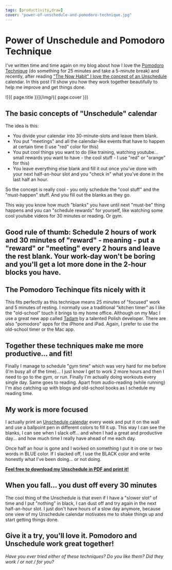 ```yaml
---
tags: [productivity,draw]
cover: "power-of-unschedule-and-pomodoro-technique.jpg"
---
```


# Power of Unschedule and Pomodoro Technique

I've written time and time again on my blog about how I love the [Pomodoro Technique](http://michaelnozbe.com/pomodoro-technique-and-other-simple-ways-to-g) (do something for 25 minutes and take a 5-minute break) and recently, after reading ["The Now Habit" I love the concept of an Unschedule](http://michaelnozbe.com/the-now-habit-by-neil-fiore-overcoming-procra) calendar. In this post I'll show you how they work together beautifully to help me improve and get things done.

<!--More-->

![{{ page.title }}](/img/{{ page.cover }})


## The basic concepts of "Unschedule" calendar

The idea is this:

  * You divide your calendar into 30-minute-slots and leave them blank.
  * You put "meetings" and all the calendar-like events that have to happen at certain time (I use "red" color for this)
  * You put cool things you want to do (like training, watching youtube... small rewards you want to have - the cool stuff - I use "red" or "orange" for this)
  * You leave everything else blank and fill it out once you've done with your next half-an-hour slot and you "check in" what you've done in the last half an hour.

So the concept is really cool - you only schedule the "cool stuff" and the "must-happen" stuff. And you fill out the blanks as they go.

This way you know how much "blanks" you have until next "must-be" thing happens and you can "schedule rewards" for yourself, like watching some cool youtube videos for 30 minutes or reading. Or gym.

## Good rule of thumb: Schedule 2 hours of work and 30 minutes of "reward" - meaning - put a "reward" or "meeting" every 2 hours and leave the rest blank. Your work-day won't be boring and you'll get a lot more done in the 2-hour blocks you have.

## The Pomodoro Techinque fits nicely with it

This fits perfectly as this technique means 25 minutes of "focused" work and 5 minutes of resting. I normally use a traditional "kitchen timer" as I like the "old-school" touch it brings to my home office. Although on my Mac I use a great new app called [Tadam](http://tadamapp.com/) by a talented Polish developer. There are also "pomodoro" apps for the iPhone and iPad. Again, I prefer to use the old-school timer or the Mac app.

## Together these techniques make me more productive... and fit!

Finally I manage to schedule "gym time" which was very hard for me before (I'm busy all of the time)... I just know I get to work 2 more hours and then I need to go to the gym, or run. Finally I'm actually doing workouts every single day. Same goes to reading. Apart from audio-reading (while running) I'm also catching up with blogs and old-school books as I schedule my reading time.

## My work is more focused

I actually print an [Unschedule calendar](/pdf/unschedule.pdf) every week and put it on the wall and use a ballpoint pen in different colors to fill it up. This way I can see the blanks, I can see when I slack off... and when I had a great and productive day... and how much time I really have ahead of me each day.

Once half an hour is gone and I worked on something I put it in one or two words in BLUE color. If I slacked off, I use the BLACK color and write honestly what I've been doing... or not doing.

**[Feel free to download my Unschedule in PDF and print it!](/pdf/unschedule.pdf)**

## When you fall... you dust off every 30 minutes

The cool thing of the Unschedule is that even if I have a "slower slot" of time and I put "nothing" in black, I can dust off and try again in the next half-an-hour slot. I just don't have hours of a slow day anymore, because one view of my Unschedule calendar motivates me to shake things up and start getting things done.

## Give it a try, you'll love it. Pomodoro and Unschedule work great together!

_Have you ever tried either of these techniques? Do you like them? Did they work / or not / for you?_


[n]: https://michael.gratis/nozbe